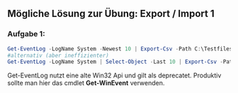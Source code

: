 ## Mögliche Lösung zur Übung: Export /  Import 1

### Aufgabe 1:
```powershell
Get-EventLog -LogName System -Newest 10 | Export-Csv -Path C:\Testfiles\events.csv
#alternativ (aber ineffizienter)
Get-EventLog -LogName System | Select-Object -Last 10 | Export-Csv -Path C:\Testfiles\events.csv
``` 
Get-EventLog nutzt eine alte Win32 Api und gilt als deprecatet. Produktiv sollte man hier das cmdlet **Get-WinEvent** verwenden.


